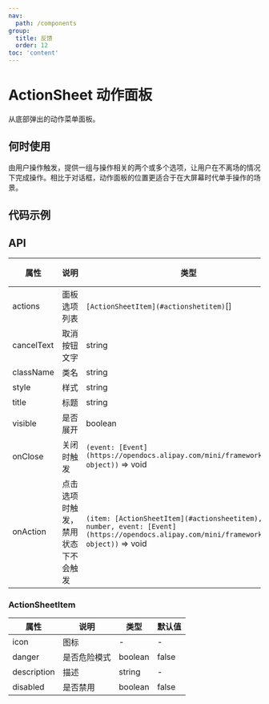 ```yaml
---
nav:
  path: /components
group:
  title: 反馈
  order: 12
toc: 'content'
---
```


# ActionSheet 动作面板

<code src="../../docs/components/compatibility.tsx" inline="true"></code>

从底部弹出的动作菜单面板。

## 何时使用

由用户操作触发，提供一组与操作相关的两个或多个选项，让用户在不离场的情况下完成操作。相比于对话框，动作面板的位置更适合于在大屏幕时代单手操作的场景。

## 代码示例

<code src='pages/ActionSheet/index'></code>

## API

| 属性        | 说明                | 类型                   | 默认值 |
| ----------- | ------------------- | ---------------------- | ------ |
| actions     | 面板选项列表        | `[ActionSheetItem](#actionshetitem)`[] | []     |
| cancelText  | 取消按钮文字        | string                 | 取消   |
| className   | 类名                | string                 | -      |
| style       | 样式                | string                 | -      |
| title       | 标题                | string                 | -      |
| visible     | 是否展开            | boolean                | false  |
| onClose     | 关闭时触发          | `(event: [Event](https://opendocs.alipay.com/mini/framework/event-object))` => void | - |
| onAction    | 点击选项时触发，禁用状态下不会触发 | `(item: [ActionSheetItem](#actionsheetitem), index: number, event: [Event](https://opendocs.alipay.com/mini/framework/event-object))` => void | - |


### ActionSheetItem

| 属性        | 说明       | 类型    | 默认值 |
| ----------- | ---------- | ------- | ------ |
| icon        | 图标       | -       | -      |
| danger      | 是否危险模式| boolean | false  |
| description | 描述       | string  | -      |
| disabled    | 是否禁用   | boolean | false  |
